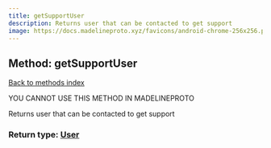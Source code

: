 ```yaml
---
title: getSupportUser
description: Returns user that can be contacted to get support
image: https://docs.madelineproto.xyz/favicons/android-chrome-256x256.png
---
```

## Method: getSupportUser  
[Back to methods index](index.md)


YOU CANNOT USE THIS METHOD IN MADELINEPROTO


Returns user that can be contacted to get support



### Return type: [User](../types/User.md)

